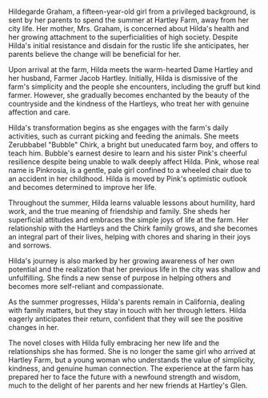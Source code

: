 Hildegarde Graham, a fifteen-year-old girl from a privileged background, is sent by her parents to spend the summer at Hartley Farm, away from her city life. Her mother, Mrs. Graham, is concerned about Hilda's health and her growing attachment to the superficialities of high society. Despite Hilda's initial resistance and disdain for the rustic life she anticipates, her parents believe the change will be beneficial for her.

Upon arrival at the farm, Hilda meets the warm-hearted Dame Hartley and her husband, Farmer Jacob Hartley. Initially, Hilda is dismissive of the farm's simplicity and the people she encounters, including the gruff but kind farmer. However, she gradually becomes enchanted by the beauty of the countryside and the kindness of the Hartleys, who treat her with genuine affection and care.

Hilda's transformation begins as she engages with the farm's daily activities, such as currant picking and feeding the animals. She meets Zerubbabel "Bubble" Chirk, a bright but uneducated farm boy, and offers to teach him. Bubble's earnest desire to learn and his sister Pink's cheerful resilience despite being unable to walk deeply affect Hilda. Pink, whose real name is Pinkrosia, is a gentle, pale girl confined to a wheeled chair due to an accident in her childhood. Hilda is moved by Pink's optimistic outlook and becomes determined to improve her life.

Throughout the summer, Hilda learns valuable lessons about humility, hard work, and the true meaning of friendship and family. She sheds her superficial attitudes and embraces the simple joys of life at the farm. Her relationship with the Hartleys and the Chirk family grows, and she becomes an integral part of their lives, helping with chores and sharing in their joys and sorrows.

Hilda's journey is also marked by her growing awareness of her own potential and the realization that her previous life in the city was shallow and unfulfilling. She finds a new sense of purpose in helping others and becomes more self-reliant and compassionate.

As the summer progresses, Hilda's parents remain in California, dealing with family matters, but they stay in touch with her through letters. Hilda eagerly anticipates their return, confident that they will see the positive changes in her.

The novel closes with Hilda fully embracing her new life and the relationships she has formed. She is no longer the same girl who arrived at Hartley Farm, but a young woman who understands the value of simplicity, kindness, and genuine human connection. The experience at the farm has prepared her to face the future with a newfound strength and wisdom, much to the delight of her parents and her new friends at Hartley's Glen.